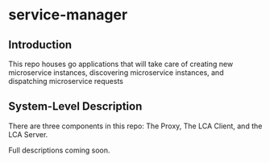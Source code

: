 # service-manager

## Introduction
This repo houses go applications that will take care of creating new microservice instances, discovering microservice instances, and dispatching microservice requests

## System-Level Description
There are three components in this repo: The Proxy, The LCA Client, and the LCA Server.

Full descriptions coming soon.
